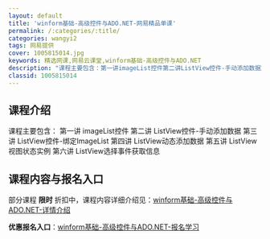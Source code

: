```yaml
---
layout: default
title: 'winform基础-高级控件与ADO.NET-网易精品单课'
permalink: /:categories/:title/
categories: wangyi2
tags: 网易提供
cover: 1005815014.jpg
keywords: 精选网课,网易云课堂,winform基础-高级控件与ADO.NET
description: "课程主要包含：第一讲imageList控件第二讲ListView控件-手动添加数据第三讲ListView控件-绑定ImageList第四讲ListView动态添加数据第五讲ListView视"
classid: 1005815014
---
```


## 课程介绍

课程主要包含：
第一讲 imageList控件
第二讲 ListView控件-手动添加数据
第三讲 ListView控件-绑定ImageList
第四讲 ListView动态添加数据
第五讲 ListView视图状态实例
第六讲 ListView选择事件获取信息

## 课程内容与报名入口

部分课程 **限时** 折扣中，课程内容详细介绍见：[winform基础-高级控件与ADO.NET-详情介绍](https://study.163.com/course/introduction/1005815014.htm?share=1&shareId=1025206652&utm_campaign=share&utm_medium=iphoneShare&utm_source=&utm_u=1025206652)

**优惠报名入口**：[winform基础-高级控件与ADO.NET-报名学习](https://study.163.com/course/introduction/1005815014.htm?share=1&shareId=1025206652&utm_campaign=share&utm_medium=iphoneShare&utm_source=&utm_u=1025206652)


